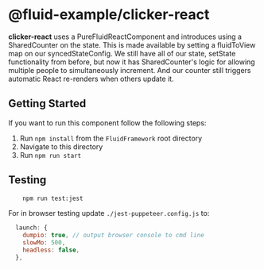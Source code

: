 # @fluid-example/clicker-react

**clicker-react** uses a PureFluidReactComponent and introduces using a SharedCounter on the state. This is made available by setting a fluidToView map on our syncedStateConfig. We still have all of our state, setState functionality from before, but now it has SharedCounter's logic for allowing multiple people to simultaneously increment. And our counter still triggers automatic React re-renders when others update it.

## Getting Started

If you want to run this component follow the following steps:

1. Run `npm install` from the `FluidFramework` root directory
2. Navigate to this directory
3. Run `npm run start`

## Testing

```bash
    npm run test:jest
```

For in browser testing update `./jest-puppeteer.config.js` to:

```javascript
  launch: {
    dumpio: true, // output browser console to cmd line
    slowMo: 500,
    headless: false,
  },
```

